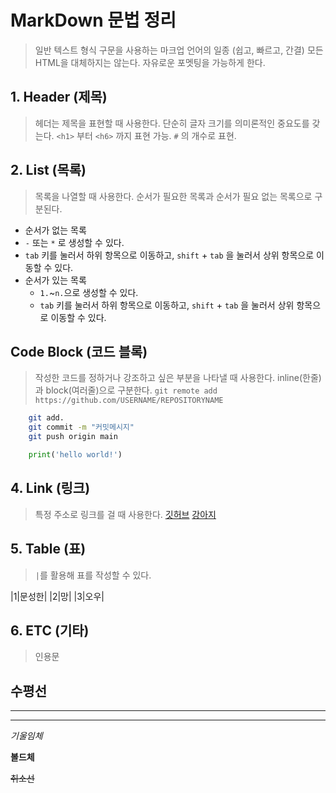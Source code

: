 # MarkDown 문법 정리
> 일반 텍스트 형식 구문을 사용하는 마크업 언어의 일종 (쉽고, 빠르고, 간결)
> 모든 HTML을 대체하지는 않는다.
> 자유로운 포멧팅을 가능하게 한다.


## 1. Header (제목)
> 헤더는 제목을 표현할 때 사용한다.
> 단순히 글자 크기를 의미론적인 중요도를 갖는다.
> `<h1>` 부터 `<h6>` 까지 표현 가능.
> `#` 의 개수로 표현.

## 2. List (목록)
> 목록을 나열할 때 사용한다.
> 순서가 필요한 목록과 순서가 필요 없는 목록으로 구분된다.
* 순서가 없는 목록
 * `-` 또는 `*` 로 생성할 수 있다.
 * `tab` 키를 눌러서 하위 항목으로 이동하고, `shift` + `tab` 을 눌러서 상위 항목으로 이동할 수 있다.
* 순서가 있는 목록
  + `1.`~`n.`으로 생성할 수 있다.
  - `tab` 키를 눌러서 하위 항목으로 이동하고, `shift` + `tab` 을 눌러서 상위 항목으로 이동할 수 있다.

## Code Block (코드 블록)
> 작성한 코드를 정하거나 강조하고 싶은 부분을 나타낼 때 사용한다.
> inline(한줄)과 block(여러줄)으로 구분한다.
`git remote add https://github.com/USERNAME/REPOSITORYNAME`
```bash
    git add.
    git commit -m "커밋메시지"
    git push origin main
```
```python
    print('hello world!')
```

## 4. Link (링크)
> 특정 주소로 링크를 걸 때 사용한다.
[깃허브](https://github.com)
[강아지](https://image.utoimage.com/preview/cp872722/2022/12/202212008462_500.jpg)

## 5. Table (표)
> `|`를 활용해 표를 작성할 수 있다.

|1|문성한|
|2|망|
|3|오우|

## 6. ETC (기타)
> 인용문

수평선
---
***
___
*기울임체*

**볼드체**

~~취소선~~
